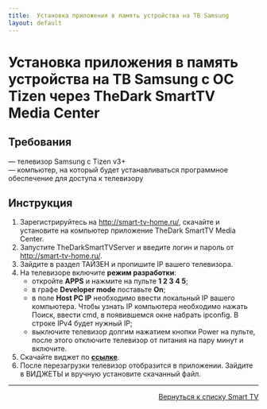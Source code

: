 ```yaml
---
title:  Установка приложения в память устройства на ТВ Samsung
layout: default
---
```


# Установка приложения в память устройства на ТВ Samsung с ОС Tizen через TheDark SmartTV Media Center

## Требования
— телевизор Samsung c Tizen v3+  
— компьютер, на который будет устанавливаться программное обеспечение для доступа к телевизору

## Инструкция
1. Зарегистрируйтесь на <a href="http://smart-tv-home.ru" target="_blank" rel="noopener noreferrer">http://smart-tv-home.ru/</a>, скачайте и установите на компьютер приложение TheDark SmartTV Media Center.
2. Запустите TheDarkSmartTVServer и введите логин и пароль от <a href="http://smart-tv-home.ru" target="_blank" rel="noopener noreferrer">http://smart-tv-home.ru/</a>.
3. Зайдите в раздел ТАЙЗЕН и пропишите IP вашего телевизора.
4. На телевизоре включите **режим разработки**:
    - откройте **APPS** и нажмите на пульте **1 2 3 4 5**;
    - в графе **Developer mode** поставьте **On**;
    - в поле **Host PC IP** необходимо ввести локальный IP вашего компьютера.
      Чтобы узнать IP компьютера необходимо нажать Поиск, ввести cmd, в появившемся окне набрать ipconfig. В строке IPv4 будет нужный IP;
    - выключите телевизор долгим нажатием кнопки Power на пульте, после этого отключите телевизор от питания на пару минут и включите.
  5. Скачайте виджет по <a href="http://smart-tv-home.ru" target="_blank" rel="noopener noreferrer">**ссылке**</a>.
  6. После перезагрузки телевизор отобразится в приложении. Зайдите в ВИДЖЕТЫ и вручную установите скачанный файл.

---
<p align="right"><a href="https://lazykpub.github.io/Lazykpub/pages/smarttv">Вернуться к списку Smart TV</a></p>

